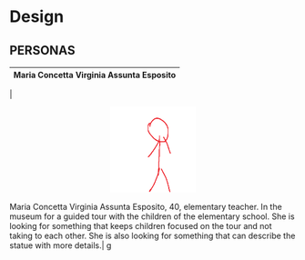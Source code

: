 # Design

## PERSONAS

|Maria Concetta Virginia Assunta Esposito|
|:-:| 
|
<p align="center">
<img width="150" height="150" src="prova.jpg">
</p>
 Maria Concetta Virginia Assunta Esposito, 40, elementary teacher. In the museum for a guided tour with the children of the elementary school. She is looking for something that keeps children focused on the tour and not taking to each other. She is also looking for something that can describe the statue with more details.|
g
